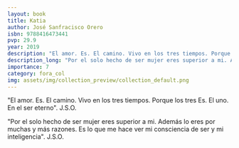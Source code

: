 ```yaml
---
layout: book
title: Katia
author: José Sanfracisco Orero
isbn: 9788416473441
pvp: 29.9
year: 2019
description: "El amor. Es. El camino. Vivo en los tres tiempos. Porque los tres Es. El uno. En el ser eterno". J.S.O.
description_long: "Por el solo hecho de ser mujer eres superior a mi. Además lo eres por muchas y más razones. Es lo que me hace ver mi consciencia de ser y mi inteligencia". J.S.O.
importance: 7
category: fora_col
img: assets/img/collection_preview/collection_default.png
---
```


"El amor. Es. El camino. Vivo en los tres tiempos. Porque los tres Es. El uno. En el ser eterno". J.S.O.

"Por el solo hecho de ser mujer eres superior a mi. Además lo eres por muchas y más razones. Es lo que me hace ver mi consciencia de ser y mi inteligencia". J.S.O.
